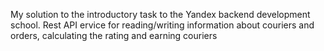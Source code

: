 My solution to the introductory task to the Yandex backend development school. 
Rest API ervice for reading/writing information about couriers and orders, calculating the rating and earning couriers
